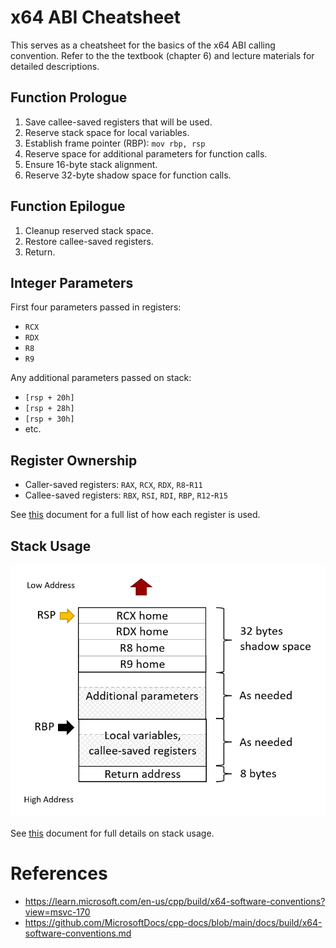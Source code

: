 # x64 ABI Cheatsheet

This serves as a cheatsheet for the basics of the x64 ABI calling convention. Refer to the the textbook (chapter 6) and lecture materials for detailed descriptions.

## Function Prologue

1. Save callee-saved registers that will be used.
2. Reserve stack space for local variables.
3. Establish frame pointer (RBP): `mov rbp, rsp`
4. Reserve space for additional parameters for function calls.
5. Ensure 16-byte stack alignment.
6. Reserve 32-byte shadow space for function calls.

## Function Epilogue

1. Cleanup reserved stack space.
2. Restore callee-saved registers.
3. Return.

## Integer Parameters

First four parameters passed in registers:
- `RCX`
- `RDX`
- `R8`
- `R9`

Any additional parameters passed on stack:
- `[rsp + 20h]`
- `[rsp + 28h]`
- `[rsp + 30h]`
- etc.

## Register Ownership

- Caller-saved registers: `RAX`, `RCX`, `RDX`, `R8`-`R11`
- Callee-saved registers: `RBX`, `RSI`, `RDI`, `RBP`, `R12`-`R15`

See [this](https://learn.microsoft.com/en-us/cpp/build/x64-software-conventions?view=msvc-170#register-volatility-and-preservation) document for a full list of how each register is used.

## Stack Usage

![](./img/6-stack-usage.png)

See [this](https://learn.microsoft.com/en-us/cpp/build/stack-usage?view=msvc-170) document for full details on stack usage.

# References

- https://learn.microsoft.com/en-us/cpp/build/x64-software-conventions?view=msvc-170
- https://github.com/MicrosoftDocs/cpp-docs/blob/main/docs/build/x64-software-conventions.md
